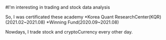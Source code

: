 #I'm interesting in trading and stock data analysis

So, I was certificated these academy
*Korea Quant ResearchCenter(KQR) (2021.02~2021.08)
*Winning Fund(2020.09~2021.08)

Nowdays, I trade stock and cryptoCurrency every other day.
